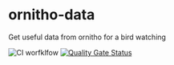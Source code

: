 # ornitho-data
Get useful data from ornitho for a bird watching

![CI worfklfow](https://github.com/pawellabaj/ornitho-data/workflows/CI%20worfklfow/badge.svg) [![Quality Gate Status](https://sonarcloud.io/api/project_badges/measure?project=pawellabaj_ornitho-data&metric=alert_status)](https://sonarcloud.io/dashboard?id=pawellabaj_ornitho-data) 